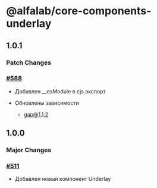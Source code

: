 # @alfalab/core-components-underlay

## 1.0.1

### Patch Changes

### [#588](https://github.com/core-ds/core-components/pull/588)

-   Добавлен \_\_esModule в cjs экспорт

-   Обновлены зависимости
    -   gap@1.1.2

## 1.0.0

### Major Changes

### [#511](https://github.com/core-ds/core-components/pull/511)

-   Добавлен новый компонент Underlay
